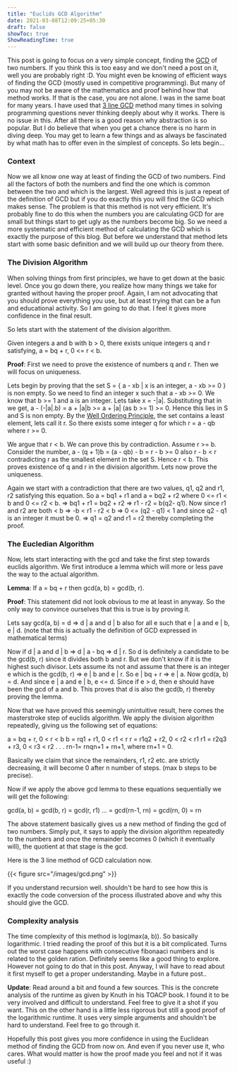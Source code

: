 ```yaml
---
title: "Euclids GCD Algorithm"
date: 2021-03-08T12:09:25+05:30
draft: false
showToc: true
ShowReadingTime: true
---
```


 This post is going to focus on a very simple concept, finding the [GCD](https://en.wikipedia.org/wiki/Greatest_common_divisor#:~:text=In%20mathematics%2C%20the%20greatest%20common,divides%20each%20of%20the%20integers) of two numbers. If you think this is too easy and we don't need a post on it, well you are probably right :D. You might even be knowing of efficient ways of finding the GCD (mostly used in competitive programming). But many of you may not be aware of the mathematics and proof behind how that method works. If that is the case, you are not alone. I was in the same boat for many years. I have used that [3 line GCD](https://en.wikipedia.org/wiki/Euclidean_algorithm#Implementations) method many times in solving programming questions never thinking deeply about why it works. There is no issue in this. After all there is a good reason why abstraction is so popular. But I do believe that when you get a chance there is no harm in diving deep. You may get to learn a few things and as always be fascinated by what math has to offer even in the simplest of concepts. So lets begin...

### Context

Now we all know one way at least of finding the GCD of two numbers. Find all the factors of both the numbers and find the one which is common between the two and which is the largest. Well agreed this is just a repeat of the definition of GCD but if you do exactly this you will find the GCD which makes sense. The problem is that this method is not very efficient. It's probably fine to do this when the numbers you are calculating GCD for are small but things start to get ugly as the numbers become big. 
So we need a more systematic and efficient method of calculating the GCD which is exactly the purpose of this blog.
But before we understand that method lets start with some basic definition and we will build up our theory from there.

### The Division Algorithm

When solving things from first principles, we have to get down at the basic level. Once you go down there, you realize how many things we take for granted without having the proper proof. Again, I am not advocating that you should prove everything you use, but at least trying that can be a fun and educational activity. So I am going to do that. I feel it gives more confidence in the final result. 

So lets start with the statement of the division algorithm.

Given integers a and b with b > 0, there exists unique integers q and r satisfying, a = bq + r, 0 <= r < b.

**Proof**: First we need to prove the existence of numbers q and r. Then we will focus on uniqueness. 

Lets begin by proving that the set S = { a - xb | x is an integer, a - xb >= 0 } is non empty.
So we need to find an integer x such that a - xb >= 0. We know that b >= 1 and a is an integer.
Lets take x = -|a|. Substituting that in we get, a - (-|a|.b) = a + |a|b >= a + |a| (as b >= 1) >= 0. Hence this lies in S and S is non empty. By the [Well Ordering Principle](https://en.wikipedia.org/wiki/Well-ordering_principle), the set contains a least element, lets call it r. So there exists some integer q for which r = a - qb where r >= 0.

We argue that r < b. We can prove this by contradiction. Assume r >= b. Consider the number, 
a - (q + 1)b = (a - qb) - b = r - b >= 0 also r - b < r contradicting r as the smallest element in the set S. Hence r < b. This proves existence of q and r in the division algorithm. Lets now prove the uniqueness.

Again we start with a contradiction that there are two values, q1, q2 and r1, r2 satisfying this equation.
So a = bq1 + r1 and a = bq2 + r2 where 0 <= r1 < b and 0 <= r2 < b.
=> bq1 + r1 = bq2 + r2 => r1 - r2 = b(q2- q1). 
Now since r1 and r2 are both < b => -b < r1 - r2 < b => 0 <= (q2 - q1) < 1 and since q2 - q1 is an integer it must be 0. => q1 = q2 and r1 = r2 thereby completing the proof. 

### The Eucledian Algorithm

Now, lets start interacting with the gcd and take the first step towards euclids algorithm. We first introduce a lemma which will more or less pave the way to the actual algorithm.

**Lemma**: If a = bq + r then gcd(a, b) = gcd(b, r).

**Proof**: This statement did not look obvious to me at least in anyway. So the only way to convince ourselves that this is true is by proving it.

Lets say gcd(a, b) = d => d | a and d | b also for all e such that e | a and e | b, e | d. (note that this is actually the definition of GCD expressed in mathematical terms)

Now if d | a and d | b => d | a - bq => d | r. So d is definitely a candidate to be the gcd(b, r) since it divides both b and r.
But we don't know if it is the highest such divisor. Lets assume its not and assume that there is an integer e which is the gcd(b, r) => e | b and e | r. So e | bq + r => e | a. 
Now gcd(a, b) = d. And since e | a and e | b, e <= d. Since if e > d, then e should have been the gcd of a and b. This proves that d is also the gcd(b, r) thereby proving the lemma.

Now that we have proved this seemingly unintuitive result, here comes the masterstroke step of euclids algorithm. We apply the division algorithm repeatedly, giving us the following set of equations:

 
a = bq + r, 0 < r < b
b = rq1 + r1, 0 < r1 < r
r = r1q2 + r2, 0 < r2 < r1
r1 = r2q3 + r3, 0 < r3 < r2
.
.
.
rn-1= rnqn+1 + rn+1, where rn+1 = 0.

Basically we claim that since the remainders, r1, r2 etc. are strictly decreasing, it will become 0 after n number of steps. (max b steps to be precise).

Now if we apply the above gcd lemma to these equations sequentially we will get the following:

gcd(a, b) = gcd(b, r) = gcd(r, r1) ... = gcd(rn-1, rn) = gcd(rn, 0) = rn

The above statement basically gives us a new method of finding the gcd of two numbers. Simply put, it says to apply the division algorithm repeatedly to the numbers and once the remainder becomes 0 (which it eventually will), the quotient at that stage is the gcd.

Here is the 3 line method of GCD calculation now.

{{< figure src="/images/gcd.png"  >}}

If you understand recursion well. shouldn't be hard to see how this is exactly the code conversion of the process illustrated above and why this should give the GCD.

### Complexity analysis

The time complexity of this method is log(max(a, b)). So basically logarithmic. I tried reading the proof of this but it is a bit complicated. Turns out the worst case happens with consecutive fibonaaci numbers and is related to the golden ration. Definitely seems like a good thing to explore.
However not going to do that in this post. Anyway, I will have to read about it first myself to get a proper understanding. Maybe in a future post..

**Update**: Read around a bit and found a few sources. This is the concrete analysis of the runtime as given by Knuth in his TOACP book. I found it to be very involved and difficult to understand. Feel free to give it a shot if you want.
This on the other hand is a little less rigorous but still a good proof of the logarithmic runtime. It uses very simple arguments and shouldn't be hard to understand. Feel free to go through it.


Hopefully this post gives you more confidence in using the Euclidean method of finding the GCD from now on. And even if you never use it, who cares. What would matter is how the proof made you feel and not if it was useful :)